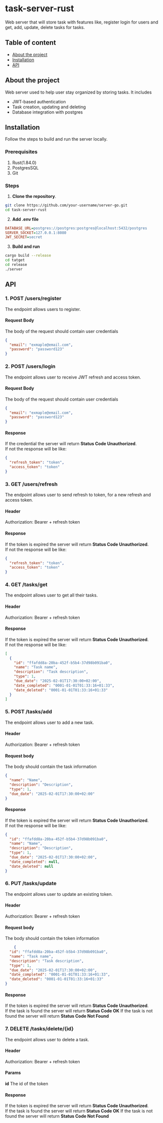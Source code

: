 # task-server-rust

Web server that will store task with features like, register
login for users and get, add, update, delete tasks for tasks.

## Table of content

- [About the project](#about-the-project)
- [Installation](#installation)
- [API](#api)

## About the project

Web server used to help user stay organized by storing tasks. It includes

- JWT-based authentication
- Task creation, updating and deleting
- Database integration with postgres

## Installation

Follow the steps to build and run the server locally.

### Prerequisites

1. Rust(1.84.0)
2. PostgresSQL
3. Git

### Steps

1. **Clone the repository**.

```bash
git clone https://github.com/your-username/server-go.git
cd task-server-rust
```

2. **Add .env file**

```ini
DATABASE_URL=postgres://postgres:postgres@localhost:5432/postgres
SERVER_SOCKET=127.0.0.1:8080
JWT_SECRET=secret
```

3. **Build and run**

```bash
cargo build --release
cd tatget
cd release
./server
```

## API

### 1. **POST /users/register**

The endpoint allows users to register.

#### **Request Body**

The body of the request should contain user credentials

```json
{
  "email": "exmaple@email.com",
  "password": "password123"
}
```

### 2. **POST /users/login**

The endpoint allows user to receive JWT refresh and access token.

#### **Request Body**

The body of the request should contain user credentials

```json
{
  "email": "exmaple@email.com",
  "password": "password123"
}
```

#### **Response**

If the credential the server will return **Status Code Unauthorized**.  
If not the response will be like:

```json
{
  "refresh_token": "token",
  "access_token": "token"
}
```

### 3. **GET /users/refresh**

The endpoint allows user to send refresh to token, for a new refresh and access token.

#### **Header**

Authorization: Bearer + refresh token

#### **Response**

If the token is expired the server will return **Status Code Unauthorized**.  
If not the response will be like:

```json
{
  "refresh_token": "token",
  "access_token": "token"
}
```

### 4. **GET /tasks/get**

The endpoint allows user to get all their tasks.

#### **Header**

Authorization: Bearer + refresh token

#### **Response**

If the token is expired the server will return **Status Code Unauthorized**.  
If not the response will be like:

```json
[
  {
    "id": "ffafdd8a-20ba-452f-b5b4-37d98b091ba0",
    "name": "Task name",
    "description": "Task description",
    "type": 1,
    "due_date": "2025-02-01T17:30:00+02:00",
    "date_completed": "0001-01-01T01:33:16+01:33",
    "date_deleted": "0001-01-01T01:33:16+01:33"
  }
]
```

### 5. **POST /tasks/add**

The endpoint allows user to add a new task.

#### **Header**

Authorization: Bearer + refresh token

#### **Request body**

The body should contain the task information

```json
{
  "name": "Name",
  "description": "Description",
  "type": 1,
  "due_date": "2025-02-01T17:30:00+02:00"
}
```

#### **Response**

If the token is expired the server will return **Status Code Unauthorized**.  
If not the response will be like:

```json
{
  "id": "ffafdd8a-20ba-452f-b5b4-37d98b091ba0",
  "name": "Name",
  "description": "Description",
  "type": 1,
  "due_date": "2025-02-01T17:30:00+02:00",
  "date_completed": null,
  "date_deleted": null
}
```

### 6. **PUT /tasks/update**

The endpoint allows user to update an existing token.

#### **Header**

Authorization: Bearer + refresh token

#### **Request body**

The body should contain the token information

```json
    {
  "id": "ffafdd8a-20ba-452f-b5b4-37d98b091ba0",
  "name": "Task name",
  "description": "Task description",
  "type": 1,
  "due_date": "2025-02-01T17:30:00+02:00",
  "date_completed": "0001-01-01T01:33:16+01:33",
  "date_deleted": "0001-01-01T01:33:16+01:33"
}
```

#### **Response**

If the token is expired the server will return **Status Code Unauthorized**.  
If the task is found the server will return **Status Code OK**
If the task is not found the server will return **Status Code Not Found**

### 7. **DELETE /tasks/delete/{id}**

The endpoint allows user to delete a task.

#### **Header**

Authorization: Bearer + refresh token

#### **Params**

**id** The id of the token

#### **Response**

If the token is expired the server will return **Status Code Unauthorized**.  
If the task is found the server will return **Status Code OK**
If the task is not found the server will return **Status Code Not Found**